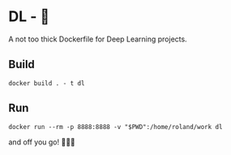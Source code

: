 # DL - 🐳

A not too thick Dockerfile for Deep Learning projects.

## Build

```
docker build . - t dl
```


## Run

```
docker run --rm -p 8888:8888 -v "$PWD":/home/roland/work dl
```

and off you go! 👩🏽‍🚀
